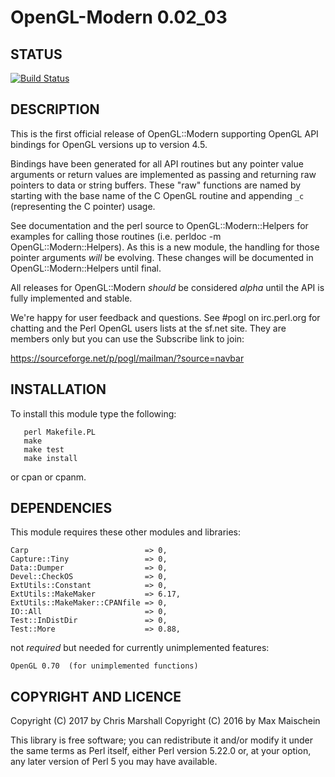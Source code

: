 # OpenGL-Modern 0.02_03


## STATUS

[![Build Status](https://travis-ci.org/devel-chm/OpenGL-Modern.svg?branch=master)](https://travis-ci.org/devel-chm/OpenGL-Modern)

## DESCRIPTION

This is the first official release of OpenGL::Modern
supporting OpenGL API bindings for OpenGL versions up to
version 4.5.

Bindings have been generated for all API routines but
any pointer value arguments or return values are
implemented as passing and returning raw pointers to
data or string buffers.  These "raw" functions are
named by starting with the base name of the C OpenGL
routine and appending `_c` (representing the C pointer)
usage.

See documentation and the perl source to
OpenGL::Modern::Helpers for examples for calling
those routines (i.e. perldoc -m OpenGL::Modern::Helpers).
As this is a new module, the handling for those pointer
arguments *will* be evolving.  These changes will be
documented in OpenGL::Modern::Helpers until final.

All releases for OpenGL::Modern *should* be considered
*alpha* until the API is fully implemented and stable.

We're happy for user feedback and questions.  See #pogl
on irc.perl.org for chatting and the Perl OpenGL users
lists at the sf.net site.  They are members only but
you can use the Subscribe link to join:

https://sourceforge.net/p/pogl/mailman/?source=navbar

## INSTALLATION

To install this module type the following:

```
   perl Makefile.PL
   make
   make test
   make install
```

or cpan or cpanm.



## DEPENDENCIES

This module requires these other modules and libraries:

    Carp                          => 0,
    Capture::Tiny                 => 0,
    Data::Dumper                  => 0,
    Devel::CheckOS                => 0,
    ExtUtils::Constant            => 0,
    ExtUtils::MakeMaker           => 6.17,
    ExtUtils::MakeMaker::CPANfile => 0,
    IO::All                       => 0,
    Test::InDistDir               => 0,
    Test::More                    => 0.88,

not *required* but needed for currently unimplemented features:

    OpenGL 0.70  (for unimplemented functions)

## COPYRIGHT AND LICENCE

Copyright (C) 2017 by Chris Marshall
Copyright (C) 2016 by Max Maischein

This library is free software; you can redistribute it and/or modify
it under the same terms as Perl itself, either Perl version 5.22.0 or,
at your option, any later version of Perl 5 you may have available.
